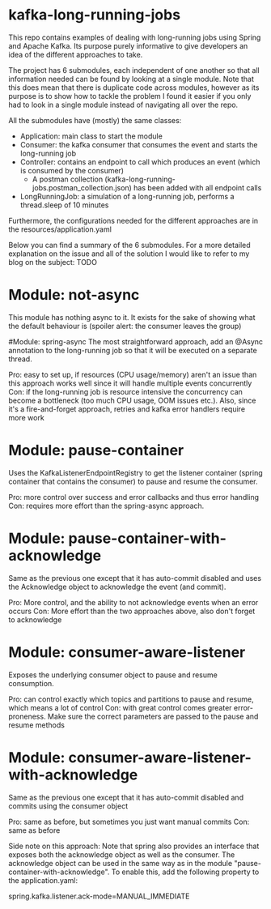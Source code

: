 # kafka-long-running-jobs

This repo contains examples of dealing with long-running jobs using Spring and Apache Kafka. Its purpose purely informative to give developers an idea of the different approaches to take.

The project has 6 submodules, each independent of one another so that all information needed can be found by looking at a single module. Note that this does mean that there is duplicate code across modules, however as its purpose is to show how to tackle the problem I found it easier if you only had to look in a single module instead of navigating all over the repo.

All the submodules have (mostly) the same classes:
- Application: main class to start the module
- Consumer: the kafka consumer that consumes the event and starts the long-running job
- Controller: contains an endpoint to call which produces an event (which is consumed by the consumer)
   - A postman collection (kafka-long-running-jobs.postman_collection.json) has been added with all endpoint calls
- LongRunningJob: a simulation of a long-running job, performs a thread.sleep of 10 minutes 

Furthermore, the configurations needed for the different approaches are in the resources/application.yaml

Below you can find a summary of the 6 submodules. For a more detailed explanation on the issue and all of the solution I would like to refer to my blog on the subject: TODO

# Module: not-async
This module has nothing async to it. It exists for the sake of showing what the default behaviour is (spoiler alert: the consumer leaves the group)

#Module: spring-async
The most straightforward approach, add an @Async annotation to the long-running job so that it will be executed on a separate thread.

Pro: easy to set up, if resources (CPU usage/memory) aren't an issue than this approach works well since it will handle multiple events concurrently
Con: if the long-running job is resource intensive the concurrency can become a bottleneck (too much CPU usage, OOM issues etc.). Also, since it's a fire-and-forget approach, retries and kafka error handlers require more work

# Module: pause-container
Uses the KafkaListenerEndpointRegistry to get the listener container (spring container that contains the consumer) to pause and resume the consumer.

Pro: more control over success and error callbacks and thus error handling
Con: requires more effort than the spring-async approach.

# Module: pause-container-with-acknowledge
Same as the previous one except that it has auto-commit disabled and uses the Acknowledge object to acknowledge the event (and commit).

Pro: More control, and the ability to not acknowledge events when an error occurs
Con: More effort than the two approaches above, also don't forget to acknowledge

# Module: consumer-aware-listener
Exposes the underlying consumer object to pause and resume consumption.

Pro: can control exactly which topics and partitions to pause and resume, which means a lot of control
Con: with great control comes greater error-proneness. Make sure the correct parameters are passed to the pause and resume methods

# Module: consumer-aware-listener-with-acknowledge
Same as the previous one except that it has auto-commit disabled and commits using the consumer object

Pro: same as before, but sometimes you just want manual commits
Con: same as before

Side note on this approach: Note that spring also provides an interface that exposes both the acknowledge object as well as the consumer. The acknowledge object can be used in the same way as in the module "pause-container-with-acknowledge". To enable this, add the following property to the application.yaml: 

spring.kafka.listener.ack-mode=MANUAL_IMMEDIATE 
